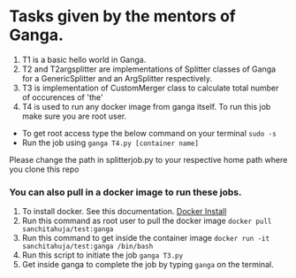 # Tasks given by the mentors of Ganga.
 1. T1 is a basic hello world in Ganga.
2. T2 and T2argsplitter are implementations of Splitter classes of Ganga for a GenericSplitter and an ArgSplitter respectively.
 3. T3 is implementation of CustomMerger class to calculate total number of occurences of 'the'
 4. T4 is used to run any docker image from ganga itself. To run this job make sure you are root user.
* To get root access type the below command on your terminal
```sudo -s```
* Run the job using  ```ganga T4.py [container name]```

Please change the path in splitterjob.py to your respective home path where you clone this repo

### You can also pull in a docker image to run these jobs.
1. To install docker. See this documentation. [Docker Install](https://docs.docker.com/install/linux/docker-ce/ubuntu/)
2. Run this command as root user to pull the docker image ```docker pull sanchitahuja/test:ganga```
3. Run this command to get inside the container image  ```docker run -it sanchitahuja/test:ganga /bin/bash```
4. Run this script to initiate the job ```ganga T3.py```
5. Get inside ganga to complete the job by typing ```ganga``` on the terminal.

